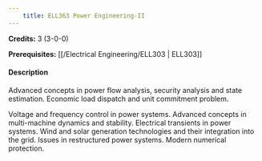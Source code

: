 ```yaml
---
    title: ELL363 Power Engineering-II
---
```

**Credits:** 3 (3-0-0)



**Prerequisites:** [[/Electrical Engineering/ELL303 | ELL303]]

#### Description 
Advanced concepts in power flow analysis, security analysis and state estimation. Economic load dispatch and unit commitment problem.

Voltage and frequency control in power systems. Advanced concepts in multi-machine dynamics and stability. Electrical transients in power systems. Wind and solar generation technologies and their integration into the grid. Issues in restructured power systems. Modern numerical protection.